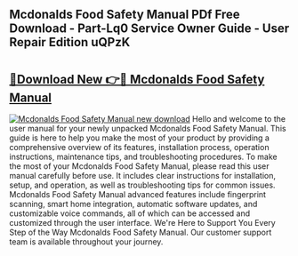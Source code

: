 ## Mcdonalds Food Safety Manual PDf Free Download - Part-Lq0 Service Owner Guide - User Repair Edition uQPzK

# <h2><a href="http://bc74428.oget.top/?id=Mcdonalds+Food+Safety+Manual">🔗Download New 👉🔴 Mcdonalds Food Safety Manual</a></h2>

[![Mcdonalds Food Safety Manual new download](https://i.imgur.com/5g1atiW.png)](http://bc74428.oget.top/?id=Mcdonalds+Food+Safety+Manual)
Hello and welcome to the user manual for your newly unpacked Mcdonalds Food Safety Manual. This guide is here to help you make the most of your product by providing a comprehensive overview of its features, installation process, operation instructions, maintenance tips, and troubleshooting procedures. To make the most of your Mcdonalds Food Safety Manual, please read this user manual carefully before use. It includes clear instructions for installation, setup, and operation, as well as troubleshooting tips for common issues. Mcdonalds Food Safety Manual advanced features include fingerprint scanning, smart home integration, automatic software updates, and customizable voice commands, all of which can be accessed and customized through the user interface. We're Here to Support You Every Step of the Way Mcdonalds Food Safety Manual. Our customer support team is available throughout your journey.
